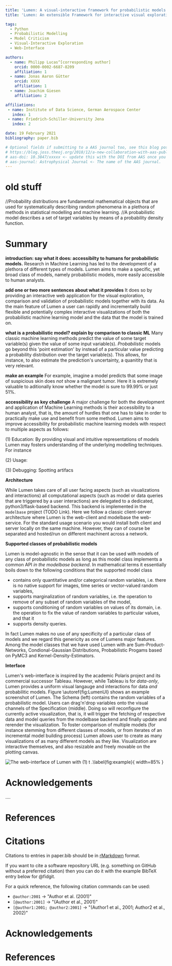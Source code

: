 ```yaml
---
title: 'Lumen: A visual-interactive framework for probabilistic models'
title: 'Lumen: An extensible Framework for interactive visual exploration of probabilistic models together with data'

tags:
  - Python
  - Probabilistic Modelling
  - Model Criticism
  - Visual-Interactive Exploration
  - Web-Interface

authors:
  - name: Philipp Lucas^[corresponding author]
    orcid: 0000-0002-6687-8209
    affiliation: 1
  - name: Jonas Aaron Gütter
    orcid: XXXX
    affiliation: 1
  - name: Joachim Giesen
    affiliation: 2

affiliations:
 - name: Institute of Data Science, German Aerospace Center
   index: 1
 - name: Friedrich-Schiller-University Jena
   index: 2

date: 19 February 2021
bibliography: paper.bib

# Optional fields if submitting to a AAS journal too, see this blog post:
# https://blog.joss.theoj.org/2018/12/a-new-collaboration-with-aas-publishing
# aas-doi: 10.3847/xxxxx <- update this with the DOI from AAS once you know it.
# aas-journal: Astrophysical Journal <- The name of the AAS journal.
---
```


# old stuff

//Probability distributions are fundamental mathematical objects that are used for systematically describing random phenomena in a plethora of methods in statistical modelling and machine learning.
//A probabilistic model describes a set of target variables by means of a probability density function.

# Summary

**introduction: say what it does: accessibilty to humans for probabilistic models.**
Research in Machine Learning has led to the development of a plethora of different types of models.
Lumen aims to make a specific, yet broad class of models, namely probabilistic models, more easily accessible to human analysts. 

**add one or two more sentences about what it provides**
It does so by providing an interactive web application for the visual exploration, comparison and validation of probabilistic models together with its data. 
As the main feature of Lumen a user can rapidly and incrementally build flexible and potentially complex interactive visualizations of both the probabilistic machine learning model and the data that the model is trained on. 

**what is a probabilistic model? explain by comparison to classic ML**
Many classic machine learning methods predict the value of some target variable(s) given the value of some input variable(s).
*Probabilistic* models go beyond this 'point estimation' by instead of a particular value predicting a probability distribution over the target variable(s).
This allows, for instance, to also estimate the prediction's uncertainty, a quanitity that is very relevant.

**make an example**
For example, imagine a model predicts that some image of suspicious skin does _not_ show a malignant tumor. Here it is extremely valuable to aditionally know whether the model is sure to 99.99% or just 51%.

**accessibility as key challenge**
A major challenge for both the development and application of Machine Learning methods is their accessibility to a human analyst, that is, the amount of hurdles that one has to take in order to practically make use and benefit from some method.
Lumen aims to improve accessibility for probabilistic machine learning models with respect to multiple aspects as follows:

(1) Education: By providing visual and intuitive representations of models Lumen may fosters understanding of the underlying modelling techniques. For instance

(2) Usage: 

(3) Debugging: Spotting artifacs

**Architecture**

While Lumen takes care of all user facing aspects (such as visualizations and interactions) all computational aspects  (such as model or data queries that are triggered by a user interactions) are delegated to a dedicated, python3/flask-based backend.
This backend is implemented in the `modelbase` project (TODO Link).
Here we follow a classic client-server architecture where Lumen is the web-client and modelbase the web-service.
For the standard usage scenario you would install both client and server locally on the same machine. 
However, they can of course be separated and hosted/run on different machinent across a network.

**Supported classes of probabilistic models**

Lumen is model-agnostic in the sense that it can be used with models of any class of probabilistic models as long as this model class implements a common API *in the modelbase backend*. 
In mathematical terms it essentially boils down to the following conditions that the supported model class

 * contains only quantitative and/or categorical random variables, i.e. there is no native support for images, time series or vector-valued random variables, 
 * supports marginalization of random variables, i.e. the operation to remove of any subset of random variables of the model, 
 * supports conditioning of random variables on values of its domain, i.e. the operation to fix the value of random variables to particular values, and that it
 * supports density queries.

In fact Lumen makes no use of any specificity of a particular class of models and we regard this genericity as one of Lumens major features. 
Among the model classes that we have used Lumen with are Sum-Product-Networks, Condional-Gaussian Distributions, Probabilistic Progams based on PyMC3 and Kernel-Density-Estimators.

**Interface**

Lumen's web-interface is inspired by the academic Polaris project and its commercial successor Tableau. 
However, while Tableau is for *data-only*, Lumen provides a uniform visual langauge and interactions for data _and_ probabilitic models.
Figure \autoref{fig:LumenUI} shows an example screenshot of Lumen.
The Schema (left) contains the random variables of a probabilistic model. 
Users can drag'n'drop variables onto the visual channels of the Specification (middle).
Doing so will reconfigure the currently active visualization, that is, it will trigger the fetching of respective data and model queries from the modelbase backend and finally update and rerender the visualization.
To foster comparison of multiple models (for instance stemming from different classes of models, or from iterates of an incremental model building process) Lumen allows user to create as many visualizations of as many different models as they like.
Visualization are interactive themselves, and also resizable and freely movable on the plotting canvas.

![The web-interface of Lumen with (1) t .\label{fig:example}](LumenUI.png){ width=85% }

# Acknowledgements

....

# References



# Citations

Citations to entries in paper.bib should be in
[rMarkdown](http://rmarkdown.rstudio.com/authoring_bibliographies_and_citations.html)
format.

If you want to cite a software repository URL (e.g. something on GitHub without a preferred
citation) then you can do it with the example BibTeX entry below for @fidgit.

For a quick reference, the following citation commands can be used:
- `@author:2001`  ->  "Author et al. (2001)"
- `[@author:2001]` -> "(Author et al., 2001)"
- `[@author1:2001; @author2:2001]` -> "(Author1 et al., 2001; Author2 et al., 2002)"

# Acknowledgements

# References
